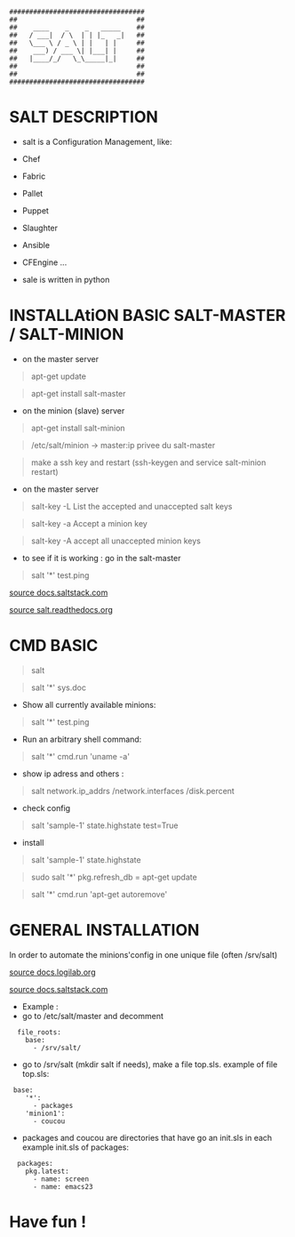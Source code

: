 ```
################################## 
##                              ## 
##    ____    _    _   _____    ##
##   / ___|  / \  | | |_   _|   ##
##   \___ \ / _ \ | |   | |     ##
##    ___) / ___ \| |___| |     ##
##   |____/_/   \_\_____|_|     ##
##                              ##
##                              ##
################################## 
```

# SALT DESCRIPTION
- salt is a Configuration Management, like:
- Chef
- Fabric
- Pallet
- Puppet
- Slaughter
- Ansible
- CFEngine
...

- sale is written in python

# INSTALLAtiON BASIC SALT-MASTER / SALT-MINION 

* on the master server

> apt-get update

>apt-get install salt-master

- on the minion (slave) server

> apt-get install salt-minion

> /etc/salt/minion → master:ip privee du salt-master

> make a ssh key and restart (ssh-keygen and service salt-minion restart)

- on the master server

> salt-key -L List the accepted and unaccepted salt keys

> salt-key -a <minion id> Accept a minion key

> salt-key -A accept all unaccepted minion keys

- to see if it is working : go in the salt-master

> salt '*' test.ping

[source docs.saltstack.com](http://docs.saltstack.com/en/latest/topics/installation/ubuntu.html)

[source salt.readthedocs.org](http://salt.readthedocs.org/en/v0.9.2/topics/tutorial.html)

# CMD BASIC

> salt <target> <command> <options>

> salt '*' sys.doc

- Show all currently available minions:

> salt '*' test.ping

- Run an arbitrary shell command:

> salt '*' cmd.run 'uname -a'

- show ip adress and others :

> salt <minion id> network.ip_addrs /network.interfaces /disk.percent

- check config

> salt 'sample-1' state.highstate test=True

- install

> salt 'sample-1' state.highstate

> sudo salt '*' pkg.refresh_db = apt-get update

> salt '*' cmd.run 'apt-get autoremove'

# GENERAL INSTALLATION
In order to automate the minions'config in one unique file (often /srv/salt)

[source docs.logilab.org](http://docs.logilab.org/solutionslinux_2014_salt/#/)

[source docs.saltstack.com](http://docs.saltstack.com/en/latest/ref/states/top.html)

* Example :
* go to /etc/salt/master and decomment

```
  file_roots:
    base:
      - /srv/salt/
```

* go to /srv/salt (mkdir salt if needs), make a file top.sls.
example of file top.sls:

```
 base:
    '*':
      - packages
    'minion1':
      - coucou
```

* packages and coucou are directories that have go an init.sls in each
example init.sls of packages:

```
  packages:
    pkg.latest:
      - name: screen
      - name: emacs23
```

# Have fun !
